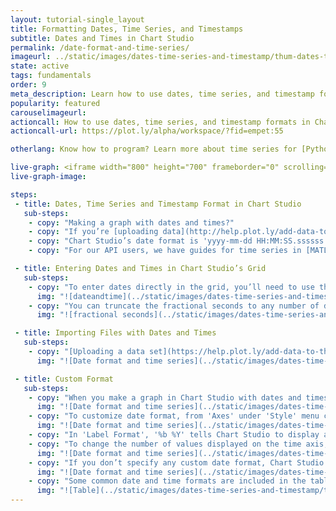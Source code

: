 ```yaml
---
layout: tutorial-single_layout
title: Formatting Dates, Time Series, and Timestamps
subtitle: Dates and Times in Chart Studio
permalink: /date-format-and-time-series/
imageurl: ../static/images/dates-time-series-and-timestamp/thum-dates-time-series-and-timestamp.png
state: active
tags: fundamentals
order: 9
meta_description: Learn how to use dates, time series, and timestamp formats with Chart Studio graphs. Chart Studio is the easiest and fastest way to make and share graphs online.
popularity: featured
carouselimageurl:
actioncall: How to use dates, time series, and timestamp formats in Chart Studio
actioncall-url: https://plot.ly/alpha/workspace/?fid=empet:55

otherlang: Know how to program? Learn more about time series for [Python](https://plot.ly/python/time-series/) or [R](https://plot.ly/r/time-series/).

live-graph: <iframe width="800" height="700" frameborder="0" scrolling="no" src="https://plot.ly/~empet/55.embed"></iframe>
live-graph-image:

steps:
 - title: Dates, Time Series and Timestamp Format in Chart Studio
   sub-steps:
    - copy: "Making a graph with dates and times?"
    - copy: "If you’re [uploading data](http://help.plot.ly/add-data-to-the-plotly-grid/) into the grid, our parsing algorithm checks your data against more than 400 date formats to find the best match, even when your dates are in several styles. Read more below to learn how to enter dates and times in the grid, and how to change the format displayed on your graph."
    - copy: "Chart Studio’s date format is 'yyyy-mm-dd HH:MM:SS.ssssss'. You can enter this format directly, or depending on your data entry method, use our parsers to convert for you."
    - copy: "For our API users, we have guides for time series in [MATLAB](https://plot.ly/matlab/time-series/), [Python](https://plot.ly/python/time-series/), and [R](https://plot.ly/r/time-series/). If you’re using Python, we accept 'datetime.date' and 'datetime.datetime' formats. For plotly.js, we support JavaScript Date objects. Using MATLAB, you can specify the date format directly so our parser knows what to do. In R, we support R’s classes Date, POSIXlt and POSIXct in our ggplot2 to Chart Studio conversion."

 - title: Entering Dates and Times in Chart Studio’s Grid
   sub-steps:
    - copy: "To enter dates directly in the grid, you’ll need to use the format: yyyy-mm-dd HH:MM:SS.ssssss. Note that the hour must be a number between 00 and 23, with hours 12 through 23 reserved for PM. Your entry must include the four-digit year."
      img: "![dateandtime](../static/images/dates-time-series-and-timestamp/dates and times.png)"
    - copy: "You can truncate the fractional seconds to any number of digits. All other truncations require you to keep entire fields. Here are a few common mistakes to avoid."
      img: "![fractional seconds](../static/images/dates-time-series-and-timestamp/fractional seconds.png)"

 - title: Importing Files with Dates and Times
   sub-steps:
    - copy: "[Uploading a data set](https://help.plot.ly/add-data-to-the-plotly-grid/#step-2-option-2-import-a-data-file) into the grid from your computer, or an online repository? Chart Studio will parse the data for you into our native format so you’re ready to customize your graph."
      img: "![Date format and time series](../static/images/dates-time-series-and-timestamp/upload.png)"

 - title: Custom Format
   sub-steps:
    - copy: "When you make a graph in Chart Studio with dates and times, the default labelling picks spacing that fits the graph. Here the dates included year, month, and day, but Chart Studio displays month and year by default."
      img: "![Date format and time series](../static/images/dates-time-series-and-timestamp/dateFormat.png)"
    - copy: "To customize date format, from 'Axes' under 'Style' menu choose 'Tick Labels' submenu. Next, select the axis you wish to modify, and then set 'advanced(d3-time-format)' for 'Label Format' attribute. A text box will appear where you can enter a [custom time format](https://github.com/d3/d3-time-format/blob/v2.1.3/README.md#timeFormat)."
      img: "![Date format and time series](../static/images/dates-time-series-and-timestamp/time-format.png)"
    - copy: "In 'Label Format', '%b %Y' tells Chart Studio to display an abbreviated month and the year with century. One extra option: '%{n}f' allows you to show fractional seconds, where 'n' tells us the number of digits to include."
    - copy: "To change the number of values displayed on the time axis, use the 'Axes' under the 'Style' menu. Then from 'Tick Label' sub menu, pick a 'Max Number of Labels' of dates to display. Chart Studio automatically finds the greatest lower bound to be evenly spaced along the axis."
      img: "![Date format and time series](../static/images/dates-time-series-and-timestamp/maxNumberOfLabels.png)"
    - copy: "If you don’t specify any custom date format, Chart Studio will choose the format depending on your zoom level. As your viewer zooms in, new levels of detail will be included on the x axis."
      img: "![Date format and time series](../static/images/dates-time-series-and-timestamp/zoom-level.gif)"
    - copy: "Some common date and time formats are included in the table below."
      img: "![Table](../static/images/dates-time-series-and-timestamp/timeSeriesFormat.png)"
---
```

